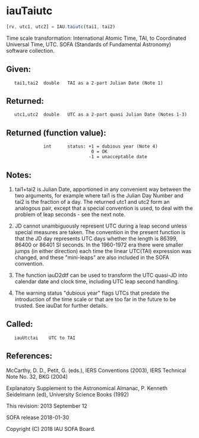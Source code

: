 # iauTaiutc

```js
[rv, utc1, utc2] = IAU.taiutc(tai1, tai2)
```

Time scale transformation:  International Atomic Time, TAI, to
Coordinated Universal Time, UTC.
SOFA (Standards of Fundamental Astronomy) software collection.


## Given:
```
   tai1,tai2  double   TAI as a 2-part Julian Date (Note 1)
```

## Returned:
```
   utc1,utc2  double   UTC as a 2-part quasi Julian Date (Notes 1-3)
```

## Returned (function value):
```
              int      status: +1 = dubious year (Note 4)
                                0 = OK
                               -1 = unacceptable date
```

## Notes:

1) tai1+tai2 is Julian Date, apportioned in any convenient way
   between the two arguments, for example where tai1 is the Julian
   Day Number and tai2 is the fraction of a day.  The returned utc1
   and utc2 form an analogous pair, except that a special convention
   is used, to deal with the problem of leap seconds - see the next
   note.

2) JD cannot unambiguously represent UTC during a leap second unless
   special measures are taken.  The convention in the present
   function is that the JD day represents UTC days whether the
   length is 86399, 86400 or 86401 SI seconds.  In the 1960-1972 era
   there were smaller jumps (in either direction) each time the
   linear UTC(TAI) expression was changed, and these "mini-leaps"
   are also included in the SOFA convention.

3) The function iauD2dtf can be used to transform the UTC quasi-JD
   into calendar date and clock time, including UTC leap second
   handling.

4) The warning status "dubious year" flags UTCs that predate the
   introduction of the time scale or that are too far in the future
   to be trusted.  See iauDat for further details.

## Called:
```
   iauUtctai    UTC to TAI
```

## References:

   McCarthy, D. D., Petit, G. (eds.), IERS Conventions (2003),
   IERS Technical Note No. 32, BKG (2004)

   Explanatory Supplement to the Astronomical Almanac,
   P. Kenneth Seidelmann (ed), University Science Books (1992)

This revision:  2013 September 12

SOFA release 2018-01-30

Copyright (C) 2018 IAU SOFA Board.